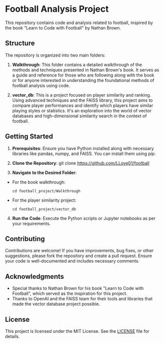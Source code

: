 # Football Analysis Project

This repository contains code and analysis related to football, inspired by the book "Learn to Code with Football" by Nathan Brown.

## Structure

The repository is organized into two main folders:

1. **Walkthrough**: This folder contains a detailed walkthrough of the methods and techniques presented in Nathan Brown's book. It serves as a guide and reference for those who are following along with the book or for anyone interested in understanding the foundational methods of football analysis using code.

2. **vector_db**: This is a project focused on player similarity and ranking. Using advanced techniques and the FAISS library, this project aims to compare player performances and identify which players have similar playing styles or statistics. It's an exploration into the world of vector databases and high-dimensional similarity search in the context of football.

## Getting Started

1. **Prerequisites**: Ensure you have Python installed along with necessary libraries like pandas, numpy, and FAISS. You can install them using pip:

2. **Clone the Repository**: 
git clone https://github.com/LLove01/football


3. **Navigate to the Desired Folder**:
- For the book walkthrough:
  ```
  cd football_project/Walkthrough
  ```
- For the player similarity project:
  ```
  cd football_project/vector_db
  ```

4. **Run the Code**: Execute the Python scripts or Jupyter notebooks as per your requirements.

## Contributing

Contributions are welcome! If you have improvements, bug fixes, or other suggestions, please fork the repository and create a pull request. Ensure your code is well-documented and includes necessary comments.

## Acknowledgments

- Special thanks to Nathan Brown for his book "Learn to Code with Football", which served as the inspiration for this project.
- Thanks to OpenAI and the FAISS team for their tools and libraries that made the vector database project possible.

## License

This project is licensed under the MIT License. See the [LICENSE](LICENSE) file for details.
